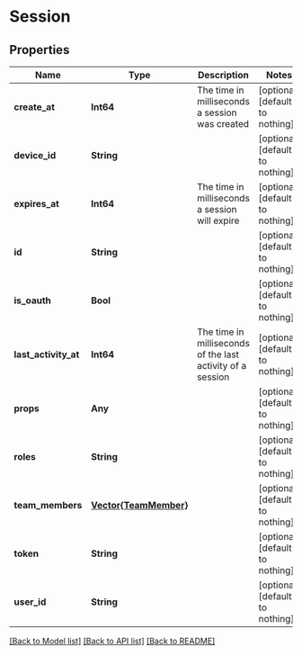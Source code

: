 # Session


## Properties
Name | Type | Description | Notes
------------ | ------------- | ------------- | -------------
**create_at** | **Int64** | The time in milliseconds a session was created | [optional] [default to nothing]
**device_id** | **String** |  | [optional] [default to nothing]
**expires_at** | **Int64** | The time in milliseconds a session will expire | [optional] [default to nothing]
**id** | **String** |  | [optional] [default to nothing]
**is_oauth** | **Bool** |  | [optional] [default to nothing]
**last_activity_at** | **Int64** | The time in milliseconds of the last activity of a session | [optional] [default to nothing]
**props** | **Any** |  | [optional] [default to nothing]
**roles** | **String** |  | [optional] [default to nothing]
**team_members** | [**Vector{TeamMember}**](TeamMember.md) |  | [optional] [default to nothing]
**token** | **String** |  | [optional] [default to nothing]
**user_id** | **String** |  | [optional] [default to nothing]


[[Back to Model list]](../README.md#models) [[Back to API list]](../README.md#api-endpoints) [[Back to README]](../README.md)


